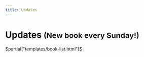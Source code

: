 ```yaml
---
title: Updates
---
```


<h1>Updates <small>(New book every Sunday!)</small></h1>

$partial("templates/book-list.html")$
